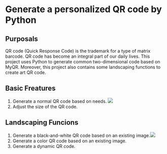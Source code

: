 Generate a personalized QR code by Python
====

Purposals
----
QR code (Quick Response Code) is the trademark for a type of matrix barcode. QR code has become an integral part of our daily lives. This project uses Python to generate common two-dimensional code based on MyQR. Moreover, this project also contains some landscaping functions to create art QR code.

Basic Freatures
---
1. Generate a normal QR code based on needs. ![](https://upload.wikimedia.org/wikipedia/commons/d/d0/QR_code_for_mobile_English_Wikipedia.svg)<br>
2. Adjust the size of the QR code.<br>

Landscaping Funcions
---
1. Generate a black-and-white QR code based on an existing image.![](https://github.com/sylnsfar/qrcode/blob/master/example/qrs1.jpg?raw=true)<br>
2. Generate a color QR code based on an existing image.<br>
3. Generate a dynamic QR code.<br>

